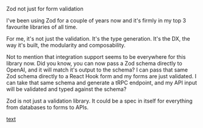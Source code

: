  Zod not just for form validation

I've been using Zod for a couple of years now and it's firmly in my top 3 favourite libraries of all time.

For me, it's not just the validation. It's the type generation. It's the DX, the way it's built, the modularity and composability.

Not to mention that integration support seems to be everywhere for this library now. Did you know, you can now pass a Zod schema directly to OpenAI, and it will match it's output to the schema? I can pass that same Zod schema directly to a React Hook form and my forms are just validated. I can take that same schema and generate a tRPC endpoint, and my API input will be validated and typed against the schema?

Zod is not just a validation library. It could be a spec in itself for everything from databases to forms to APIs. 

[text](https://www.reddit.com/r/typescript/comments/1f6fekx/zod_not_just_for_form_validation/)